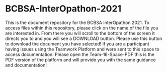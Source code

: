 # BCBSA-InterOpathon-2021
This is the document repository for the BCBSA InterOpathon 2021. 
To access files within this repository, please click on the name of the file you are interested in. From there you will scroll to the bottom of the screen it directs you to and you will see a DOWNLOAD button. Please use this button to download the document you have selected!
If you are a participant having issues using the Teamwork Platform and were sent to this space to access documentation. Please open the Team-16-Space-PDF this is the PDF version of the platform and will provide you with the same guidance and documentation!
